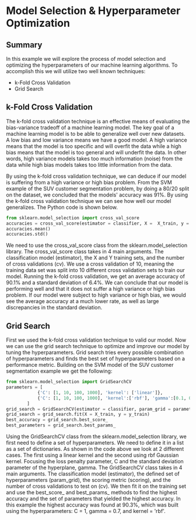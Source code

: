 # Model Selection & Hyperparameter Optimization

## Summary

In this example we will explore the process of model selection and optimizing the hyperparameters of our machine learning algorithms. To accomplish this we will utilize two well known techniques:

  - k-Fold Cross Validation
  - Grid Search

## k-Fold Cross Validation

The k-fold cross validation technique is an effective means of evaluating the bias-variance tradeoff of a machine learning model. The key goal of a machine learning model is to be able to generalize well over new datasets. A low bias and low variance means we have a good model. A high variance means that the model is too specific and will overfit the data while a high bias means that the model is too general and will underfit the data. In other words, high variance models takes too much information (noise) from the data while high bias models takes too little information from the data.

By using the k-fold cross validation technique, we can deduce if our model is suffering from a high variance or high bias problem. From the SVM example of the SUV customer segmentation problem, by doing a 80/20 split on the dataset, we concluded that the models' accuracy was 91%. By using the k-fold cross validation technique we can see how well our model generalizes. The Python code is shown below.

```Python
from sklearn.model_selection import cross_val_score
accuracies = cross_val_score(estimator = classifier, X =  X_train, y = y_train, cv = 10)
accuracies.mean()
accuracies.std()
```

 We need to use the cross_val_score class from the sklearn.model_selection library. The cross_val_score class takes in 4 main arguments. The classification model (estimator), the X and Y training sets, and the number of cross validations (cv). We use a cross validation of 10, meaning the training data set was split into 10 different cross validation sets to train our model. Running the k-fold cross validation, we get an average accuracy of 90.1% and a standard deviation of 6.4%. We can conclude that our model is performing well and that it does not suffer a high variance or high bias problem. If our model were subject to high variance or high bias, we would see the average accuracy at a much lower rate, as well as large discrepancies in the standard deviation.

## Grid Search

First we used the k-fold cross validation technique to valid our model. Now we can use the grid search technique to optimize and improve our model by tuning the hyperparameters. Grid search tries every possible combination of hyperparameters and finds the best set of hyperparameters based on a performance metric. Building on the SVM model of the SUV customer segmentation example we get the following:

```Python
from sklearn.model_selection import GridSearchCV
parameters = [
            {'C': [1, 10, 100, 1000], 'kernel': ['linear']},
            {'C': [1, 10, 100, 1000], 'kernel':['rbf'], 'gamma':[0.1, 0.2, 0.3, 0.4, 0.5, 0.6, 0.7, 0.8, 0.9]}
        ]
grid_search = GridSearchCV(estimator = classifier, param_grid = parameters, scoring='accuracy', cv = 10)
grid_search = grid_search.fit(X = X_train, y = y_train)
best_accuracy = grid_search.best_score_
best_parameters = grid_search.best_params_
```

Using the GridSearchCV class from the sklearn.model_selection library, we first need to define a set of hyperparameters. We need to define it in a list as a set of dictionaries. As shown in the code above we look at 2 different cases. The first using a linear kernel and the second using rbf Gaussian kernel. Focusing the loss penalty parameter, C and the standard deviation parameter of the hyperplane, gamma. The GridSearchCV class takes in 4 main arguments. The classification model (estimator), the defined set of hyperparameters (param_grid), the scoring metric (scoring), and the number of cross validations to test on (cv). We then fit it on the training set and use the best_score_ and best_params_ methods to find the highest accuracy and the set of parameters that yielded the highest accuracy. In this example the highest accuracy was found at 90.3%, which was built using the hyperparameters: C = 1, gamma = 0.7, and kernel = 'rbf'.
